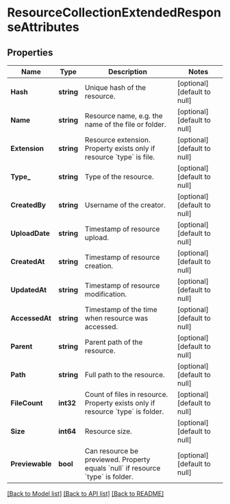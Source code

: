 # ResourceCollectionExtendedResponseAttributes

## Properties
Name | Type | Description | Notes
------------ | ------------- | ------------- | -------------
**Hash** | **string** | Unique hash of the resource. | [optional] [default to null]
**Name** | **string** | Resource name, e.g. the name of the file or folder. | [optional] [default to null]
**Extension** | **string** | Resource extension. Property exists only if resource &#x60;type&#x60; is file. | [optional] [default to null]
**Type_** | **string** | Type of the resource. | [optional] [default to null]
**CreatedBy** | **string** | Username of the creator. | [optional] [default to null]
**UploadDate** | **string** | Timestamp of resource upload. | [optional] [default to null]
**CreatedAt** | **string** | Timestamp of resource creation. | [optional] [default to null]
**UpdatedAt** | **string** | Timestamp of resource modification. | [optional] [default to null]
**AccessedAt** | **string** | Timestamp of the time when resource was accessed. | [optional] [default to null]
**Parent** | **string** | Parent path of the resource. | [optional] [default to null]
**Path** | **string** | Full path to the resource. | [optional] [default to null]
**FileCount** | **int32** | Count of files in resource. Property exists only if resource &#x60;type&#x60; is folder. | [optional] [default to null]
**Size** | **int64** | Resource size. | [optional] [default to null]
**Previewable** | **bool** | Can resource be previewed. Property equals &#x60;null&#x60; if resource &#x60;type&#x60; is folder. | [optional] [default to null]

[[Back to Model list]](../README.md#documentation-for-models) [[Back to API list]](../README.md#documentation-for-api-endpoints) [[Back to README]](../README.md)

